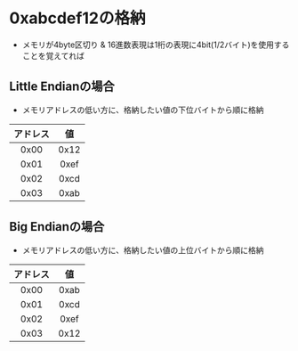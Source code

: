 # 0xabcdef12の格納

- メモリが4byte区切り & 16進数表現は1桁の表現に4bit(1/2バイト)を使用することを覚えてれば

## Little Endianの場合

- メモリアドレスの低い方に、格納したい値の下位バイトから順に格納

| アドレス |  値  |
| :------: | :--: |
|   0x00   | 0x12 |
|   0x01   | 0xef |
|   0x02   | 0xcd |
|   0x03   | 0xab |

## Big Endianの場合

- メモリアドレスの低い方に、格納したい値の上位バイトから順に格納

| アドレス |  値  |
| :------: | :--: |
|   0x00   | 0xab |
|   0x01   | 0xcd |
|   0x02   | 0xef |
|   0x03   | 0x12 |
